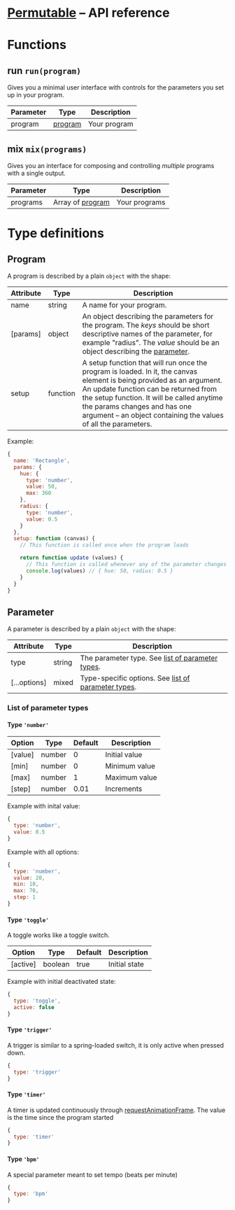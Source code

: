 # [Permutable](/) – API reference

# Functions

## run `run(program)`

Gives you a minimal user interface with controls for the parameters you set up in your program.

| Parameter | Type | Description |
| --- | --- | --- |
| program | [program](#program) | Your program |




## mix `mix(programs)`

Gives you an interface for composing and controlling _multiple_ programs with a single output.

| Parameter | Type | Description |
| --- | --- | --- |
| programs | Array of [program](#program) | Your programs |

# Type definitions

## Program

A program is described by a plain `object` with the shape:

| Attribute | Type | Description |
| --- | --- | --- |
| name | string | A name for your program. |
| [params] | object | An object describing the parameters for the program. The _keys_ should be short descriptive names of the parameter, for example "radius". The _value_ should be an object describing the [parameter](#parameter). |
| setup | function | A setup function that will run once the program is loaded. In it, the canvas element is being provided as an argument. An update function can be returned from the setup function. It will be called anytime the params changes and has one argument – an object containing the values of all the parameters.  |

Example:

```javascript
{
  name: 'Rectangle',
  params: {
    hue: {
      type: 'number',
      value: 50,
      max: 360
    },
    radius: {
      type: 'number',
      value: 0.5
    }
  },
  setup: function (canvas) {
    // This function is called once when the program loads

    return function update (values) {
      // This function is called whenever any of the parameter changes
      console.log(values) // { hue: 50, radius: 0.5 }
    }
  }
}
```

## Parameter

A parameter is described by a plain `object` with the shape:

| Attribute | Type | Description |
| --- | --- | --- |
| type | string | The parameter type. See [list of parameter types](#list-of-parameter-types). |
| [...options] | mixed | Type-specific options. See [list of parameter types](#list-of-parameter-types). |

### List of parameter types

#### Type `'number'`

| Option | Type | Default | Description |
| --- | --- | --- | --- |
| [value] | number | 0 | Initial value |
| [min] | number | 0 | Minimum value |
| [max] | number | 1 | Maximum value |
| [step] | number | 0.01 | Increments |

Example with inital value:

```javascript
{
  type: 'number',
  value: 0.5
}
```

Example with all options:

```javascript
{
  type: 'number',
  value: 20,
  min: 10,
  max: 70,
  step: 1
}
```

#### Type `'toggle'`

A toggle works like a toggle switch.

| Option | Type | Default | Description |
| --- | --- | --- | --- |
| [active] | boolean | true | Initial state |

Example with initial deactivated state:

```javascript
{
  type: 'toggle',
  active: false
}
```

#### Type `'trigger'`

A trigger is similar to a spring-loaded switch, it is only active when pressed down.

```javascript
{
  type: 'trigger'
}
```

#### Type `'timer'`

A timer is updated continuously through [requestAnimationFrame](https://developer.mozilla.org/en-US/docs/Web/API/window/requestAnimationFrame). The value is the time since the program started

```javascript
{
  type: 'timer'
}
```

#### Type `'bpm'`

A special parameter meant to set tempo (beats per minute)

```javascript
{
  type: 'bpm'
}
```